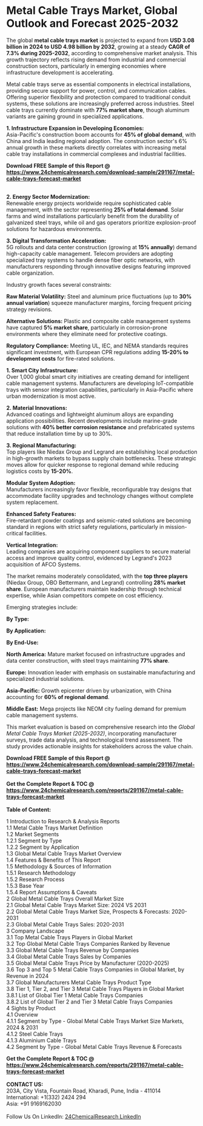<h1>Metal Cable Trays Market, Global Outlook and Forecast 2025-2032</h1><p>The global <strong>metal cable trays market</strong> is projected to expand from <strong>USD 3.08 billion in 2024 to USD 4.98 billion by 2032</strong>, growing at a steady <strong>CAGR of 7.3% during 2025-2032</strong>, according to comprehensive market analysis. This growth trajectory reflects rising demand from industrial and commercial construction sectors, particularly in emerging economies where infrastructure development is accelerating.</p><p>Metal cable trays serve as essential components in electrical installations, providing secure support for power, control, and communication cables. Offering superior flexibility and protection compared to traditional conduit systems, these solutions are increasingly preferred across industries. Steel cable trays currently dominate with <strong>77% market share</strong>, though aluminum variants are gaining ground in specialized applications.</p><p><strong>1. Infrastructure Expansion in Developing Economies:</strong><br>
Asia-Pacific's construction boom accounts for <strong>45% of global demand</strong>, with China and India leading regional adoption. The construction sector's 6% annual growth in these markets directly correlates with increasing metal cable tray installations in commercial complexes and industrial facilities.</p><div><b>Download FREE Sample of this Report @ 
            <a href="https://www.24chemicalresearch.com/download-sample/291167/metal-cable-trays-forecast-market">
            https://www.24chemicalresearch.com/download-sample/291167/metal-cable-trays-forecast-market</a></b></div><br><p><strong>2. Energy Sector Modernization:</strong><br>
Renewable energy projects worldwide require sophisticated cable management, with the sector representing <strong>25% of total demand</strong>. Solar farms and wind installations particularly benefit from the durability of galvanized steel trays, while oil and gas operators prioritize explosion-proof solutions for hazardous environments.</p><p><strong>3. Digital Transformation Acceleration:</strong><br>
5G rollouts and data center construction (growing at <strong>15% annually</strong>) demand high-capacity cable management. Telecom providers are adopting specialized tray systems to handle dense fiber optic networks, with manufacturers responding through innovative designs featuring improved cable organization.</p><p>Industry growth faces several constraints:</p><p><strong>Raw Material Volatility:</strong> Steel and aluminum price fluctuations (up to <strong>30% annual variation</strong>) squeeze manufacturer margins, forcing frequent pricing strategy revisions.</p><p><strong>Alternative Solutions:</strong> Plastic and composite cable management systems have captured <strong>5% market share</strong>, particularly in corrosion-prone environments where they eliminate need for protective coatings.</p><p><strong>Regulatory Compliance:</strong> Meeting UL, IEC, and NEMA standards requires significant investment, with European CPR regulations adding <strong>15-20% to development costs</strong> for fire-rated solutions.</p><p><strong>1. Smart City Infrastructure:</strong><br>
Over 1,000 global smart city initiatives are creating demand for intelligent cable management systems. Manufacturers are developing IoT-compatible trays with sensor integration capabilities, particularly in Asia-Pacific where urban modernization is most active.</p><p><strong>2. Material Innovations:</strong><br>
Advanced coatings and lightweight aluminum alloys are expanding application possibilities. Recent developments include marine-grade solutions with <strong>40% better corrosion resistance</strong> and prefabricated systems that reduce installation time by up to 30%.</p><p><strong>3. Regional Manufacturing:</strong><br>
Top players like Niedax Group and Legrand are establishing local production in high-growth markets to bypass supply chain bottlenecks. These strategic moves allow for quicker response to regional demand while reducing logistics costs by <strong>15-20%</strong>.</p><p><strong>Modular System Adoption:</strong><br>
	Manufacturers increasingly favor flexible, reconfigurable tray designs that accommodate facility upgrades and technology changes without complete system replacement.</p><p><strong>Enhanced Safety Features:</strong><br>
	Fire-retardant powder coatings and seismic-rated solutions are becoming standard in regions with strict safety regulations, particularly in mission-critical facilities.</p><p><strong>Vertical Integration:</strong><br>
	Leading companies are acquiring component suppliers to secure material access and improve quality control, evidenced by Legrand's 2023 acquisition of AFCO Systems.</p><p>The market remains moderately consolidated, with the <strong>top three players</strong> (Niedax Group, OBO Bettermann, and Legrand) controlling <strong>28% market share</strong>. European manufacturers maintain leadership through technical expertise, while Asian competitors compete on cost efficiency.</p><p>Emerging strategies include:</p><p><strong>By Type:</strong></p><p><strong>By Application:</strong></p><p><strong>By End-Use:</strong></p><p><strong>North America:</strong> Mature market focused on infrastructure upgrades and data center construction, with steel trays maintaining <strong>77% share</strong>.</p><p><strong>Europe:</strong> Innovation leader with emphasis on sustainable manufacturing and specialized industrial solutions.</p><p><strong>Asia-Pacific:</strong> Growth epicenter driven by urbanization, with China accounting for <strong>60% of regional demand</strong>.</p><p><strong>Middle East:</strong> Mega projects like NEOM city fueling demand for premium cable management systems.</p><p>This market evaluation is based on comprehensive research into the <em>Global Metal Cable Trays Market (2025-2032)</em>, incorporating manufacturer surveys, trade data analysis, and technological trend assessment. The study provides actionable insights for stakeholders across the value chain.</p><div><b>Download FREE Sample of this Report @ 
            <a href="https://www.24chemicalresearch.com/download-sample/291167/metal-cable-trays-forecast-market">
            https://www.24chemicalresearch.com/download-sample/291167/metal-cable-trays-forecast-market</a></b></div><br><div><b>Get the Complete Report & TOC @ 
            <a href="https://www.24chemicalresearch.com/reports/291167/metal-cable-trays-forecast-market">
            https://www.24chemicalresearch.com/reports/291167/metal-cable-trays-forecast-market</a></b></div><br>
            <b>Table of Content:</b><p>1 Introduction to Research & Analysis Reports<br />
 1.1 Metal Cable Trays Market Definition<br />
 1.2 Market Segments<br />
 1.2.1 Segment by Type<br />
 1.2.2 Segment by Application<br />
 1.3 Global Metal Cable Trays Market Overview<br />
 1.4 Features & Benefits of This Report<br />
 1.5 Methodology & Sources of Information<br />
 1.5.1 Research Methodology<br />
 1.5.2 Research Process<br />
 1.5.3 Base Year<br />
 1.5.4 Report Assumptions & Caveats<br />
2 Global Metal Cable Trays Overall Market Size<br />
 2.1 Global Metal Cable Trays Market Size: 2024 VS 2031<br />
 2.2 Global Metal Cable Trays Market Size, Prospects & Forecasts: 2020-2031<br />
 2.3 Global Metal Cable Trays Sales: 2020-2031<br />
3 Company Landscape<br />
 3.1 Top Metal Cable Trays Players in Global Market<br />
 3.2 Top Global Metal Cable Trays Companies Ranked by Revenue<br />
 3.3 Global Metal Cable Trays Revenue by Companies<br />
 3.4 Global Metal Cable Trays Sales by Companies<br />
 3.5 Global Metal Cable Trays Price by Manufacturer (2020-2025)<br />
 3.6 Top 3 and Top 5 Metal Cable Trays Companies in Global Market, by Revenue in 2024<br />
 3.7 Global Manufacturers Metal Cable Trays Product Type<br />
 3.8 Tier 1, Tier 2, and Tier 3 Metal Cable Trays Players in Global Market<br />
 3.8.1 List of Global Tier 1 Metal Cable Trays Companies<br />
 3.8.2 List of Global Tier 2 and Tier 3 Metal Cable Trays Companies<br />
4 Sights by Product<br />
 4.1 Overview<br />
 4.1.1 Segment by Type - Global Metal Cable Trays Market Size Markets, 2024 & 2031<br />
 4.1.2 Steel Cable Trays<br />
 4.1.3 Aluminium Cable Trays<br />
 4.2 Segment by Type - Global Metal Cable Trays Revenue & Forecasts<br />
</p><div><b>Get the Complete Report & TOC @ 
            <a href="https://www.24chemicalresearch.com/reports/291167/metal-cable-trays-forecast-market">
            https://www.24chemicalresearch.com/reports/291167/metal-cable-trays-forecast-market</a></b></div><br><b>CONTACT US:</b><br>
            203A, City Vista, Fountain Road, Kharadi, Pune, India - 411014<br>
            International: +1(332) 2424 294<br>
            Asia: +91 9169162030 <br><br>
            Follow Us On LinkedIn: <a href="https://www.linkedin.com/company/24chemicalresearch/">24ChemicalResearch LinkedIn</a>